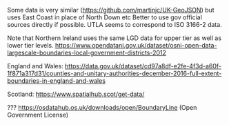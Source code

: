 Some data is very similar (https://github.com/martinjc/UK-GeoJSON) but uses East Coast in place of North Down etc
Better to use gov official sources directly if possible. UTLA seems to correspond to ISO 3166-2 data.

Note that Northern Ireland uses the same LGD data for upper tier as well as lower tier levels.
https://www.opendatani.gov.uk/dataset/osni-open-data-largescale-boundaries-local-government-districts-2012

England and Wales:
https://data.gov.uk/dataset/cd97a8df-e2fe-4f3d-a60f-1f871a317d31/counties-and-unitary-authorities-december-2016-full-extent-boundaries-in-england-and-wales

Scotland:
https://www.spatialhub.scot/get-data/


???
https://osdatahub.os.uk/downloads/open/BoundaryLine (Open Government License)
